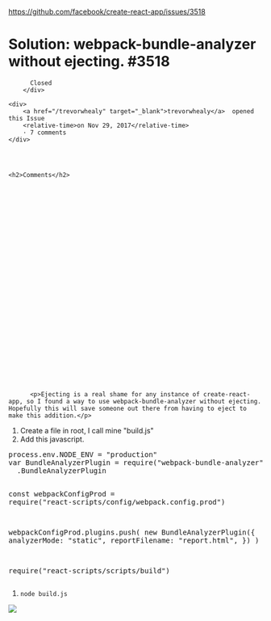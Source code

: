 <a href="https://github.com/facebook/create-react-app/issues/3518">https://github.com/facebook/create-react-app/issues/3518</a><div id="articleHeader"><h1>              Solution: webpack-bundle-analyzer without ejecting.            #3518    </h1></div>


  <div>
    <div>
        <div>
          
          Closed
        </div>
    
    <div>
        <a href="/trevorwhealy" target="_blank">trevorwhealy</a>  opened this Issue
        <relative-time>on Nov 29, 2017</relative-time>
        · 7 comments
    </div>
  



    <h2>Comments</h2>
    
      

      

        

          
            




            

  

    



    

      


  
    
      

          <p>Ejecting is a real shame for any instance of create-react-app, so I found a way to use webpack-bundle-analyzer without ejecting. Hopefully this will save someone out there from having to eject to make this addition.</p>
<ol>
<li>Create a file in root, I call mine "build.js"</li>
<li>Add this javascript.</li>
</ol>
<div><pre>process.env.NODE_ENV = "production"
var BundleAnalyzerPlugin = require("webpack-bundle-analyzer")
  .BundleAnalyzerPlugin

const webpackConfigProd = require("react-scripts/config/webpack.config.prod")

webpackConfigProd.plugins.push(
  new BundleAnalyzerPlugin({
    analyzerMode: "static",
    reportFilename: "report.html",
  })
)

require("react-scripts/scripts/build")</pre></div>
<ol>
<li><code>node build.js</code></li>
</ol>
<p><a href="https://camo.githubusercontent.com/973f843892247df345ac75ed7bf9df473890b229/68747470733a2f2f692e696d6775722e636f6d2f416d6a596976322e706e67" target="_blank" class="readableLinkWithLargeImage"><div class="readableLargeImageContainer"><img src="https://camo.githubusercontent.com/973f843892247df345ac75ed7bf9df473890b229/68747470733a2f2f692e696d6775722e636f6d2f416d6a596976322e706e67" /></div></a></p>
      